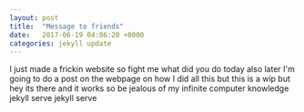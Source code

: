 ```yaml
---
layout: post
title:  "Message to friends"
date:   2017-06-19 04:06:20 +0000
categories: jekyll update
---
```


I just made a frickin website so fight me what did you do today also later I'm going to do a post on the webpage on how I did all this but  this is a wip but hey its there and it works so be jealous of my infinite computer knowledge
jekyll serve
jekyll serve
